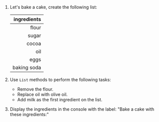 1. Let's bake a cake, create the following list:

    |ingredients|
    |---------:|
    |flour|
    |sugar|
    |cocoa|
    |oil|
    |eggs|
    |baking soda|


1. Use `List` methods to perform the following tasks:

    - Remove the flour.
    - Replace oil with olive oil.
    - Add milk as the first ingredient on the list.


1. Display the ingredients in the console with the label: "Bake a cake with these ingredients:"
    
    
